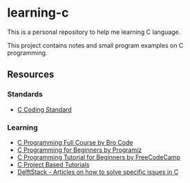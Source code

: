 # learning-c

This is a personal repository to help me learning C language.

This project contains notes and small program examples on C programming.

## Resources

### Standards

- [C Coding Standard](https://users.ece.cmu.edu/~eno/coding/CCodingStandard.html)

### Learning

- [C Programming Full Course by Bro Code](https://www.youtube.com/watch?v=87SH2Cn0s9A)
- [C Programming for Beginners by Programiz](https://www.youtube.com/playlist?list=PL98qAXLA6aftD9ZlnjpLhdQAOFI8xIB6e)
- [C Programming Tutorial for Beginners by FreeCodeCamp](https://www.youtube.com/watch?v=KJgsSFOSQv0)
- [C Project Based Tutorials](https://github.com/SWPFlow/C-Project-Based-Tutorials)
- [DelftStack - Articles on how to solve specific issues in C](https://www.delftstack.com/howto/c/)
